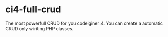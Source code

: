 # ci4-full-crud
The most powerfull CRUD for you codeiginer 4. You can create a automatic CRUD only wiriting PHP classes.

